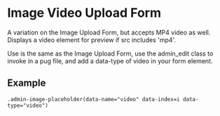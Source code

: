 # Image Video Upload Form

A variation on the Image Upload Form, but accepts MP4 video as well.  Displays a video element for preview if src includes 'mp4'.

Use is the same as the Image Upload Form, use the admin_edit class to invoke in a pug file, and add a data-type of video in your form element.

## Example

````
.admin-image-placeholder(data-name="video" data-index=i data-type="video")
````